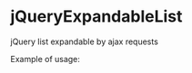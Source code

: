 jQueryExpandableList
====================

jQuery list expandable by ajax requests

Example of usage:
    <script>
    window.list = new jQueryExpandableAjaxList({
        id: 'expandable-list',

        initUrl: '@Url.Action("GetInitList")',
        refreshUrl: '@Url.Action("GetList")',

        refreshInterval: 5000
    });
    </script>
